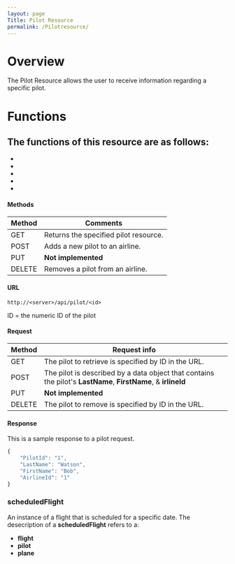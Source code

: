 ```yaml
---
layout: page
Title: Pilot Resource
permalink: /Pilotresource/  
---  
```


# Overview  
The Pilot Resource allows the user to receive information regarding a specific pilot.   

# Functions
The functions of this resource are as follows: 
-
-
-
-
-
-


#### Methods

| Method | Comments |
|--------|----------|
| GET | Returns the specified pilot resource. |
| POST | Adds a new pilot to an airline. |
| PUT | **Not implemented** |
| DELETE | Removes a pilot from an airline. |

#### URL

```
http://<server>/api/pilot/<id>
```

ID = the numeric ID of the pilot

#### Request

| Method | Request info |
|--------|----------|
| GET | The pilot to retrieve is specified by ID in the URL. |
| POST | The pilot is described by a data object that contains the pilot's **LastName**, **FirstName**, & **irlineId** |
| PUT | **Not implemented** |
| DELETE | The pilot to remove is specified by ID in the URL.  |

#### Response

This is a sample response to a pilot request.

```javascript
{
    "PilotId": "1",
    "LastName": "Watson",
    "FirstName": "Bob",
    "AirlineId": "1"
}
```

### scheduledFlight

An instance of a flight that is scheduled for a specific date. The desecription of a **scheduledFlight** refers to a:

* **flight**
* **pilot**
* **plane**


